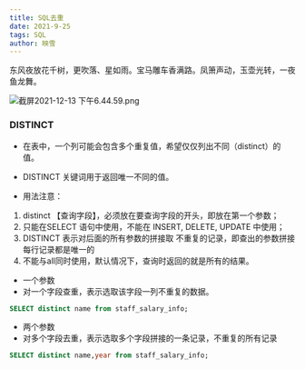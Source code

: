 ```yaml
---
title: SQL去重
date: 2021-9-25
tags: SQL
author: 映雪
---
```


东风夜放花千树，更吹落、星如雨。宝马雕车香满路。凤箫声动，玉壶光转，一夜鱼龙舞。

<!--more-->

![截屏2021-12-13 下午6.44.59.png](/images/2021/12/13/E46yQiNhMRYct5B.png)


### DISTINCT
- 在表中，一个列可能会包含多个重复值，希望仅仅列出不同（distinct）的值。
- DISTINCT 关键词用于返回唯一不同的值。

- 用法注意：

1. distinct 【查询字段】，必须放在要查询字段的开头，即放在第一个参数；
2. 只能在SELECT 语句中使用，不能在 INSERT, DELETE, UPDATE 中使用；
3. DISTINCT 表示对后面的所有参数的拼接取 不重复的记录，即查出的参数拼接每行记录都是唯一的
4. 不能与all同时使用，默认情况下，查询时返回的就是所有的结果。


- 一个参数
- 对一个字段查重，表示选取该字段一列不重复的数据。

```sql
SELECT distinct name from staff_salary_info;
```

- 两个参数 
- 对多个字段去重，表示选取多个字段拼接的一条记录，不重复的所有记录

```sql
SELECT distinct name,year from staff_salary_info;
```